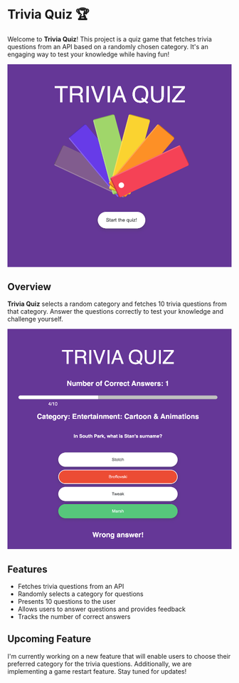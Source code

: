 # Trivia Quiz 🏆

Welcome to **Trivia Quiz**! This project is a quiz game that fetches trivia questions from an API based on a randomly chosen category. It's an engaging way to test your knowledge while having fun!

![Alt text](resources/image.png)

## Overview

**Trivia Quiz** selects a random category and fetches 10 trivia questions from that category. Answer the questions correctly to test your knowledge and challenge yourself.

![Alt text](resources/image-2.png)

## Features

- Fetches trivia questions from an API
- Randomly selects a category for questions
- Presents 10 questions to the user
- Allows users to answer questions and provides feedback
- Tracks the number of correct answers

## Upcoming Feature

I'm currently working on a new feature that will enable users to choose their preferred category for the trivia questions. Additionally, we are implementing a game restart feature. Stay tuned for updates!
